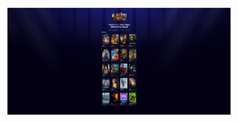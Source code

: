 ![image alt](https://github.com/moksha1111/Movies-Project/blob/40cc86962d4835a479468227c4c59042b26b3c1a/1.PNG)
